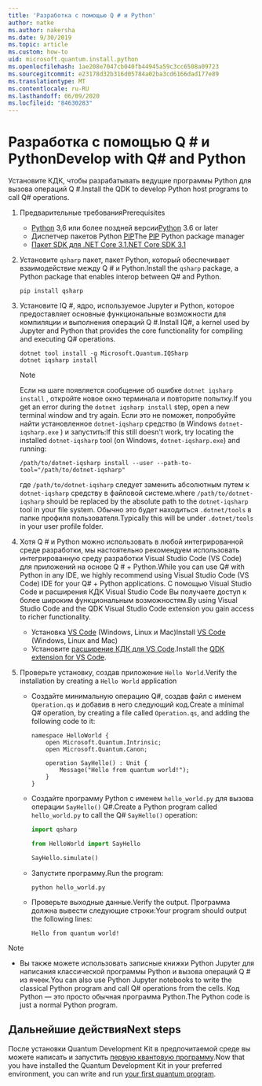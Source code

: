 ```yaml
---
title: 'Разработка с помощью Q # и Python'
author: natke
ms.author: nakersha
ms.date: 9/30/2019
ms.topic: article
ms.custom: how-to
uid: microsoft.quantum.install.python
ms.openlocfilehash: 1ae208e7047cb040fb44945a59c3cc6508a09723
ms.sourcegitcommit: e23178d32b316d05784a02ba3cd6166dad177e89
ms.translationtype: MT
ms.contentlocale: ru-RU
ms.lasthandoff: 06/09/2020
ms.locfileid: "84630283"
---
```

# <a name="develop-with-q-and-python"></a><span data-ttu-id="a73dd-102">Разработка с помощью Q # и Python</span><span class="sxs-lookup"><span data-stu-id="a73dd-102">Develop with Q# and Python</span></span>

<span data-ttu-id="a73dd-103">Установите КДК, чтобы разрабатывать ведущие программы Python для вызова операций Q #.</span><span class="sxs-lookup"><span data-stu-id="a73dd-103">Install the QDK to develop Python host programs to call Q# operations.</span></span>

1. <span data-ttu-id="a73dd-104">Предварительные требования</span><span class="sxs-lookup"><span data-stu-id="a73dd-104">Prerequisites</span></span>

    - <span data-ttu-id="a73dd-105">[Python](https://www.python.org/downloads/) 3,6 или более поздней версии</span><span class="sxs-lookup"><span data-stu-id="a73dd-105">[Python](https://www.python.org/downloads/) 3.6 or later</span></span>
    - <span data-ttu-id="a73dd-106">Диспетчер пакетов Python [PIP](https://pip.pypa.io/en/stable/installing)</span><span class="sxs-lookup"><span data-stu-id="a73dd-106">The [PIP](https://pip.pypa.io/en/stable/installing) Python package manager</span></span>
    - [<span data-ttu-id="a73dd-107">Пакет SDK для .NET Core 3,1</span><span class="sxs-lookup"><span data-stu-id="a73dd-107">.NET Core SDK 3.1</span></span>](https://dotnet.microsoft.com/download/dotnet-core/3.1)


1. <span data-ttu-id="a73dd-108">Установите `qsharp` пакет, пакет Python, который обеспечивает взаимодействие между Q # и Python.</span><span class="sxs-lookup"><span data-stu-id="a73dd-108">Install the `qsharp` package, a Python package that enables interop between Q# and Python.</span></span>

    ```
    pip install qsharp
    ```

1. <span data-ttu-id="a73dd-109">Установите IQ #, ядро, используемое Jupyter и Python, которое предоставляет основные функциональные возможности для компиляции и выполнения операций Q #.</span><span class="sxs-lookup"><span data-stu-id="a73dd-109">Install IQ#, a kernel used by Jupyter and Python that provides the core functionality for compiling and executing Q# operations.</span></span>

    ```dotnetcli
    dotnet tool install -g Microsoft.Quantum.IQSharp
    dotnet iqsharp install
    ```

    > [!NOTE]
    > <span data-ttu-id="a73dd-110">Если на шаге появляется сообщение об ошибке `dotnet iqsharp install` , откройте новое окно терминала и повторите попытку.</span><span class="sxs-lookup"><span data-stu-id="a73dd-110">If you get an error during the `dotnet iqsharp install` step, open a new terminal window and try again.</span></span>
    > <span data-ttu-id="a73dd-111">Если это не поможет, попробуйте найти установленное `dotnet-iqsharp` средство (в Windows `dotnet-iqsharp.exe` ) и запустить:</span><span class="sxs-lookup"><span data-stu-id="a73dd-111">If this still doesn't work, try locating the installed `dotnet-iqsharp` tool (on Windows, `dotnet-iqsharp.exe`) and running:</span></span>
    > ```
    > /path/to/dotnet-iqsharp install --user --path-to-tool="/path/to/dotnet-iqsharp"
    > ```
    > <span data-ttu-id="a73dd-112">где `/path/to/dotnet-iqsharp` следует заменить абсолютным путем к `dotnet-iqsharp` средству в файловой системе.</span><span class="sxs-lookup"><span data-stu-id="a73dd-112">where `/path/to/dotnet-iqsharp` should be replaced by the absolute path to the `dotnet-iqsharp` tool in your file system.</span></span>
    > <span data-ttu-id="a73dd-113">Обычно это будет находиться `.dotnet/tools` в папке профиля пользователя.</span><span class="sxs-lookup"><span data-stu-id="a73dd-113">Typically this will be under `.dotnet/tools` in your user profile folder.</span></span>
  
1. <span data-ttu-id="a73dd-114">Хотя Q # и Python можно использовать в любой интегрированной среде разработки, мы настоятельно рекомендуем использовать интегрированную среду разработки Visual Studio Code (VS Code) для приложений на основе Q # + Python.</span><span class="sxs-lookup"><span data-stu-id="a73dd-114">While you can use Q# with Python in any IDE, we highly recommend using Visual Studio Code (VS Code) IDE for your Q# + Python applications.</span></span> <span data-ttu-id="a73dd-115">С помощью Visual Studio Code и расширения КДК Visual Studio Code Вы получаете доступ к более широким функциональным возможностям.</span><span class="sxs-lookup"><span data-stu-id="a73dd-115">By using Visual Studio Code and the QDK Visual Studio Code extension you gain access to richer functionality.</span></span>

    - <span data-ttu-id="a73dd-116">Установка [VS Code](https://code.visualstudio.com/download) (Windows, Linux и Mac)</span><span class="sxs-lookup"><span data-stu-id="a73dd-116">Install [VS Code](https://code.visualstudio.com/download) (Windows, Linux and Mac)</span></span>
    - <span data-ttu-id="a73dd-117">Установите [расширение КДК для VS Code](https://marketplace.visualstudio.com/items?itemName=quantum.quantum-devkit-vscode).</span><span class="sxs-lookup"><span data-stu-id="a73dd-117">Install the [QDK extension for VS Code](https://marketplace.visualstudio.com/items?itemName=quantum.quantum-devkit-vscode).</span></span>

1. <span data-ttu-id="a73dd-118">Проверьте установку, создав приложение `Hello World`.</span><span class="sxs-lookup"><span data-stu-id="a73dd-118">Verify the installation by creating a `Hello World` application</span></span>

    - <span data-ttu-id="a73dd-119">Создайте минимальную операцию Q#, создав файл с именем `Operation.qs` и добавив в него следующий код.</span><span class="sxs-lookup"><span data-stu-id="a73dd-119">Create a minimal Q# operation, by creating a file called `Operation.qs`, and adding the following code to it:</span></span>

        ```qsharp
        namespace HelloWorld {
            open Microsoft.Quantum.Intrinsic;
            open Microsoft.Quantum.Canon;

            operation SayHello() : Unit {
                Message("Hello from quantum world!");
            }
        }
        ```

    - <span data-ttu-id="a73dd-120">Создайте программу Python с именем `hello_world.py` для вызова операции `SayHello()` Q#.</span><span class="sxs-lookup"><span data-stu-id="a73dd-120">Create a Python program called `hello_world.py` to call the Q# `SayHello()` operation:</span></span>

        ```python
        import qsharp

        from HelloWorld import SayHello

        SayHello.simulate()
        ```

    - <span data-ttu-id="a73dd-121">Запустите программу.</span><span class="sxs-lookup"><span data-stu-id="a73dd-121">Run the program:</span></span>

        ```
        python hello_world.py
        ```

    - <span data-ttu-id="a73dd-122">Проверьте выходные данные.</span><span class="sxs-lookup"><span data-stu-id="a73dd-122">Verify the output.</span></span> <span data-ttu-id="a73dd-123">Программа должна вывести следующие строки:</span><span class="sxs-lookup"><span data-stu-id="a73dd-123">Your program should output the following lines:</span></span>

        ```
        Hello from quantum world!
        ```


> [!NOTE]
> * <span data-ttu-id="a73dd-124">Вы также можете использовать записные книжки Python Jupyter для написания классической программы Python и вызова операций Q # из ячеек.</span><span class="sxs-lookup"><span data-stu-id="a73dd-124">You can also use Python Jupyter notebooks to write the classical Python program and call Q# operations from the cells.</span></span> <span data-ttu-id="a73dd-125">Код Python — это просто обычная программа Python.</span><span class="sxs-lookup"><span data-stu-id="a73dd-125">The Python code is just a normal Python program.</span></span>

## <a name="next-steps"></a><span data-ttu-id="a73dd-126">Дальнейшие действия</span><span class="sxs-lookup"><span data-stu-id="a73dd-126">Next steps</span></span>

<span data-ttu-id="a73dd-127">После установки Quantum Development Kit в предпочитаемой среде вы можете написать и запустить [первую квантовую программу](xref:microsoft.quantum.quickstarts.qrng).</span><span class="sxs-lookup"><span data-stu-id="a73dd-127">Now that you have installed the Quantum Development Kit in your preferred environment, you can write and run [your first quantum program](xref:microsoft.quantum.quickstarts.qrng).</span></span>

